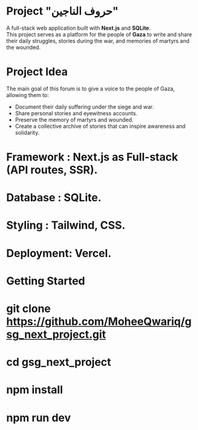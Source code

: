 # Project "حروف الناجين"
A full-stack web application built with **Next.js** and **SQLite**.  
This project serves as a platform for the people of **Gaza** to write and share their daily struggles, stories during the war, and memories of martyrs and the wounded.

# Project Idea

The main goal of this forum is to give a voice to the people of Gaza, allowing them to:

- Document their daily suffering under the siege and war.
- Share personal stories and eyewitness accounts.
- Preserve the memory of martyrs and wounded.
- Create a collective archive of stories that can inspire awareness and solidarity.

# Framework : Next.js as Full-stack  (API routes, SSR).
# Database :  SQLite.
# Styling : Tailwind, CSS.
# Deployment: Vercel.


# Getting Started

# git clone https://github.com/MoheeQwariq/gsg_next_project.git
# cd gsg_next_project
# npm install
# npm run dev 





